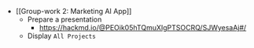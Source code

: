 - [[Group-work 2: Marketing AI App]]
	- Prepare a presentation
		- https://hackmd.io/@PEOik05hTQmuXIgPTSOCRQ/SJWyesaAj#/
	- Display `All Projects`